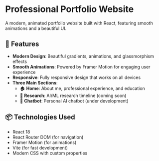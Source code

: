 # Professional Portfolio Website

A modern, animated portfolio website built with React, featuring smooth animations and a beautiful UI.

## 🚀 Features

- **Modern Design**: Beautiful gradients, animations, and glassmorphism effects
- **Smooth Animations**: Powered by Framer Motion for engaging user experience
- **Responsive**: Fully responsive design that works on all devices
- **Three Main Sections**:
  - 🏠 **Home**: About me, professional experience, and education
  - 🔬 **Research**: AI/ML research timeline (coming soon)
  - 💬 **Chatbot**: Personal AI chatbot (under development)

## 📦 Technologies Used

- React 18
- React Router DOM (for navigation)
- Framer Motion (for animations)
- Vite (for fast development)
- Modern CSS with custom properties




